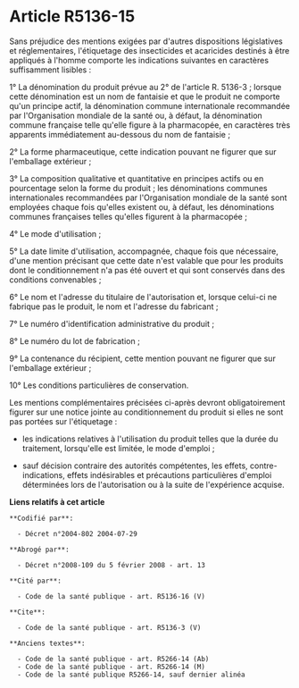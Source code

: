 # Article R5136-15

Sans préjudice des mentions exigées par d'autres dispositions législatives et réglementaires, l'étiquetage des insecticides
et acaricides destinés à être appliqués à l'homme comporte les indications suivantes en caractères suffisamment lisibles :

1° La dénomination du produit prévue au 2° de l'article R. 5136-3 ; lorsque cette dénomination est un nom de fantaisie et que
le produit ne comporte qu'un principe actif, la dénomination commune internationale recommandée par l'Organisation mondiale
de la santé ou, à défaut, la dénomination commune française telle qu'elle figure à la pharmacopée, en caractères très
apparents immédiatement au-dessous du nom de fantaisie ;

2° La forme pharmaceutique, cette indication pouvant ne figurer que sur l'emballage extérieur ;

3° La composition qualitative et quantitative en principes actifs ou en pourcentage selon la forme du produit ; les
dénominations communes internationales recommandées par l'Organisation mondiale de la santé sont employées chaque fois
qu'elles existent ou, à défaut, les dénominations communes françaises telles qu'elles figurent à la pharmacopée ;

4° Le mode d'utilisation ;

5° La date limite d'utilisation, accompagnée, chaque fois que nécessaire, d'une mention précisant que cette date n'est
valable que pour les produits dont le conditionnement n'a pas été ouvert et qui sont conservés dans des conditions
convenables ;

6° Le nom et l'adresse du titulaire de l'autorisation et, lorsque celui-ci ne fabrique pas le produit, le nom et l'adresse du
fabricant ;

7° Le numéro d'identification administrative du produit ;

8° Le numéro du lot de fabrication ;

9° La contenance du récipient, cette mention pouvant ne figurer que sur l'emballage extérieur ;

10° Les conditions particulières de conservation.

Les mentions complémentaires précisées ci-après devront obligatoirement figurer sur une notice jointe au conditionnement du
produit si elles ne sont pas portées sur l'étiquetage :

- les indications relatives à l'utilisation du produit telles que la durée du traitement, lorsqu'elle est limitée, le mode
d'emploi ;

- sauf décision contraire des autorités compétentes, les effets, contre-indications, effets indésirables et précautions
particulières d'emploi déterminées lors de l'autorisation ou à la suite de l'expérience acquise.

**Liens relatifs à cet article**

	**Codifié par**:

	  - Décret n°2004-802 2004-07-29

	**Abrogé par**:

	  - Décret n°2008-109 du 5 février 2008 - art. 13

	**Cité par**:

	  - Code de la santé publique - art. R5136-16 (V)

	**Cite**:

	  - Code de la santé publique - art. R5136-3 (V)

	**Anciens textes**:

	  - Code de la santé publique - art. R5266-14 (Ab)
	  - Code de la santé publique - art. R5266-14 (M)
	  - Code de la santé publique R5266-14, sauf dernier alinéa
